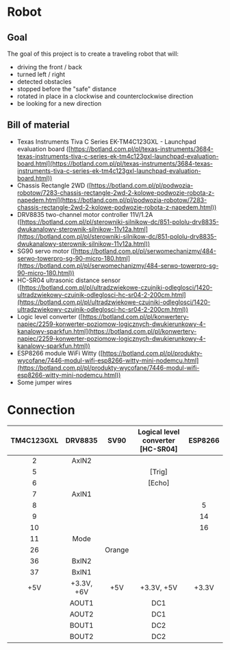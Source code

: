 # Robot

## Goal

The goal of this project is to create a traveling robot that will:
- driving the front / back
- turned left / right
- detected obstacles
- stopped before the "safe" distance
- rotated in place in a clockwise and counterclockwise direction
- be looking for a new direction

## Bill of material
- Texas Instruments Tiva C Series EK-TM4C123GXL - Launchpad evaluation board ([https://botland.com.pl/pl/texas-instruments/3684-texas-instruments-tiva-c-series-ek-tm4c123gxl-launchpad-evaluation-board.html](https://botland.com.pl/pl/texas-instruments/3684-texas-instruments-tiva-c-series-ek-tm4c123gxl-launchpad-evaluation-board.html))
- Chassis Rectangle 2WD ([https://botland.com.pl/pl/podwozia-robotow/7283-chassis-rectangle-2wd-2-kolowe-podwozie-robota-z-napedem.html](https://botland.com.pl/pl/podwozia-robotow/7283-chassis-rectangle-2wd-2-kolowe-podwozie-robota-z-napedem.html))
- DRV8835 two-channel motor controller 11V/1.2A ([https://botland.com.pl/pl/sterowniki-silnikow-dc/851-pololu-drv8835-dwukanalowy-sterownik-silnikow-11v12a.html](https://botland.com.pl/pl/sterowniki-silnikow-dc/851-pololu-drv8835-dwukanalowy-sterownik-silnikow-11v12a.html))
- SG90 servo motor ([https://botland.com.pl/pl/serwomechanizmy/484-serwo-towerpro-sg-90-micro-180.html](https://botland.com.pl/pl/serwomechanizmy/484-serwo-towerpro-sg-90-micro-180.html))
- HC-SR04 ultrasonic distance sensor ([https://botland.com.pl/pl/ultradzwiekowe-czujniki-odleglosci/1420-ultradzwiekowy-czujnik-odleglosci-hc-sr04-2-200cm.html](https://botland.com.pl/pl/ultradzwiekowe-czujniki-odleglosci/1420-ultradzwiekowy-czujnik-odleglosci-hc-sr04-2-200cm.html))
- Logic level converter ([https://botland.com.pl/pl/konwertery-napiec/2259-konwerter-poziomow-logicznych-dwukierunkowy-4-kanalowy-sparkfun.html](https://botland.com.pl/pl/konwertery-napiec/2259-konwerter-poziomow-logicznych-dwukierunkowy-4-kanalowy-sparkfun.html))
- ESP8266 module WiFi Witty ([https://botland.com.pl/pl/produkty-wycofane/7446-modul-wifi-esp8266-witty-mini-nodemcu.html](https://botland.com.pl/pl/produkty-wycofane/7446-modul-wifi-esp8266-witty-mini-nodemcu.html))
- Some jumper wires

# Connection
| TM4C123GXL | DRV8835    | SV90  | Logical level converter [HC-SR04] | ESP8266 |
|:----------:|:----------:|:-----:|:---------------------------------:|:-------:|
| 2          | AxIN2      |       |                                   |         |
| 5          |            |       | [Trig]                            |         |
| 6          |            |       | [Echo]                            |         |
| 7          | AxIN1      |       |                                   |         |
| 8          |            |       |                                   | 5       |
| 9          |            |       |                                   | 14      |
| 10         |            |       |                                   | 16      |
| 11         | Mode       |       |                                   |         |
| 26         |            | Orange|                                   |         |
| 36         | BxIN2      |       |                                   |         |
| 37         | BxIN1      |       |                                   |         |
| +5V        | +3.3V, +6V | +5V   | +3.3V, +5V                        | +3.3V   |
             | AOUT1      |                                                     |   DC1 |         
             | AOUT2      |                                                     |   DC1 |         
             | BOUT1      |                                                     |   DC2 |         
             | BOUT2      |                                                     |   DC2 |         

